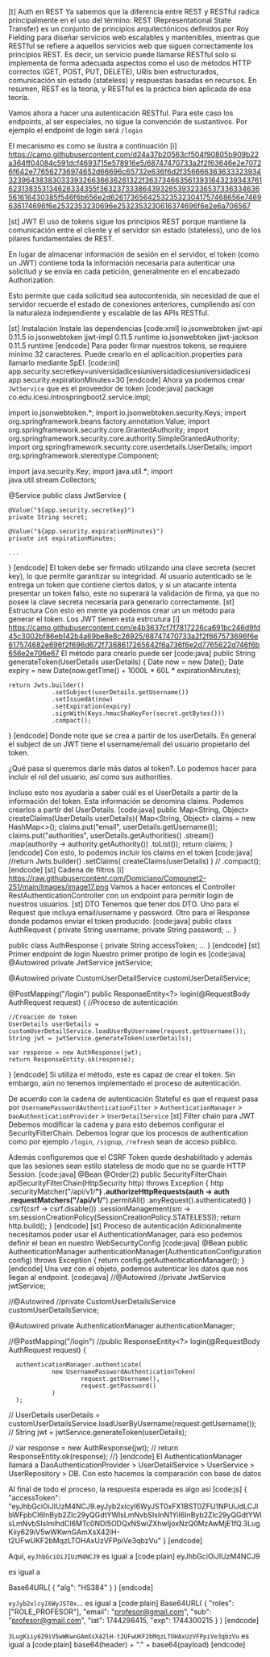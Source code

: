 [t] Auth en REST
Ya sabemos que la diferencia entre REST y RESTful radica principalmente en el uso del término: REST (Representational State Transfer) es un conjunto de principios arquitectónicos definidos por Roy Fielding para diseñar servicios web escalables y mantenibles, mientras que RESTful se refiere a aquellos servicios web que siguen correctamente los principios REST. Es decir, un servicio puede llamarse RESTful solo si implementa de forma adecuada aspectos como el uso de métodos HTTP correctos (GET, POST, PUT, DELETE), URIs bien estructurados, comunicación sin estado (stateless) y respuestas basadas en recursos. En resumen, REST es la teoría, y RESTful es la práctica bien aplicada de esa teoría.

Vamos ahora a hacer una autenticación RESTful. Para este caso los endpoints, al ser especiales, no sigue la convención de sustantivos. Por ejemplo el endpoint de login será `/login`

El mecanismo es como se ilustra a continuación
[i] https://camo.githubusercontent.com/d24a37b20563cf504f90805b909b22a364ff04084c591dcf4693715e578916e5/68747470733a2f2f63646e2e70726f642e776562736974652d66696c65732e636f6d2f3566663636333239343239643838303339326636636261322f3637346635613931643239343761623138353134626334355f3632373338643932653932336537336334636561616430385f546f6b656e2d6261736564253235323041757468656e7469636174696f6e2532353230696e2532353230616374696f6e2e6a706567

[st] JWT
El uso de tokens sigue los principios REST porque mantiene la comunicación entre el cliente y el servidor sin estado (stateless), uno de los pilares fundamentales de REST.

En lugar de almacenar información de sesión en el servidor, el token (como un JWT) contiene toda la información necesaria para autenticar una solicitud y se envía en cada petición, generalmente en el encabezado Authorization.

Esto permite que cada solicitud sea autocontenida, sin necesidad de que el servidor recuerde el estado de conexiones anteriores, cumpliendo así con la naturaleza independiente y escalable de las APIs RESTful.

[st] Instalación
Instale las dependencias
[code:xml]
<dependency>
    <groupId>io.jsonwebtoken</groupId>
    <artifactId>jjwt-api</artifactId>
    <version>0.11.5</version>
</dependency>
<dependency>
    <groupId>io.jsonwebtoken</groupId>
    <artifactId>jjwt-impl</artifactId>
    <version>0.11.5</version>
    <scope>runtime</scope>
</dependency>
<dependency>
    <groupId>io.jsonwebtoken</groupId>
    <artifactId>jjwt-jackson</artifactId>
    <version>0.11.5</version>
    <scope>runtime</scope>
</dependency>
[endcode]
Para poder firmar nuestros tokens, se requiere mínimo 32 caracteres. Puede crearlo en el aplicacition.properties para llamarlo mediante SpEl.
[code:ini]
app.security.secretkey=universidadicesiuniversidadicesiuniversidadicesi
app.security.expirationMinutes=30
[endcode]
Ahora ya podemos crear `JwtService` que es el proveedor de token
[code:java]
package co.edu.icesi.introspringboot2.service.impl;

import io.jsonwebtoken.*;
import io.jsonwebtoken.security.Keys;
import org.springframework.beans.factory.annotation.Value;
import org.springframework.security.core.GrantedAuthority;
import org.springframework.security.core.authority.SimpleGrantedAuthority;
import org.springframework.security.core.userdetails.UserDetails;
import org.springframework.stereotype.Component;

import java.security.Key;
import java.util.*;
import java.util.stream.Collectors;

@Service
public class JwtService {

    @Value("${app.security.secretkey}")
    private String secret;

    @Value("${app.security.expirationMinutes}")
    private int expirationMinutes;

    ...

}
[endcode]
El token debe ser firmado utilizando una clave secreta (secret key), lo que permite garantizar su integridad. Al usuario autenticado se le entrega un token que contiene ciertos datos, y si un atacante intenta presentar un token falso, este no superará la validación de firma, ya que no posee la clave secreta necesaria para generarlo correctamente.
[st] Estructura
Con esto en mente ya podemos crear un un método para generar el token. Los JWT tienen esta estrcutura
[i] https://camo.githubusercontent.com/e4b3637cf7f7817226ca691bc246d9fd45c3002bf86eb142b4a69be8e8c26925/68747470733a2f2f667573696f6e617574682e696f2f696d672f7368617265642f6a736f6e2d7765622d746f6b656e2e706e67
El método para crearlo puede ser
[code:java]
public String generateToken(UserDetails userDetails) {
    Date now = new Date();
    Date expiry = new Date(now.getTime() + 1000L * 60L * expirationMinutes);

    return Jwts.builder()
                .setSubject(userDetails.getUsername())
                .setIssuedAt(now)
                .setExpiration(expiry)
                .signWith(Keys.hmacShaKeyFor(secret.getBytes()))
                .compact();
}
[endcode]
Donde note que se crea a partir de los userDetails. En general el subject de un JWT tiene el username/email del usuario propietario del token.

¿Qué pasa si queremos darle más datos al token?. Lo podemos hacer para incluir el rol del usuario, así como sus authorities.

Incluso esto nos ayudaría a saber cuál es el UserDetails a partir de la información del token. Esta información se denomina claims. Podemos crearlos a partir del UserDetails.
[code:java]
public Map<String, Object> createClaims(UserDetails userDetails){
        Map<String, Object> claims = new HashMap<>();
        claims.put("email", userDetails.getUsername());
        claims.put("authorities",
                userDetails.getAuthorities()
                .stream()
                .map(authority -> authority.getAuthority())
                .toList());
        return claims;
    }
[endcode]
Con esto, lo podemos incluir los claims en el token
[code:java]
//return Jwts.builder()
            .setClaims( createClaims(userDetails) )
//          .compact();
[endcode]
[st] Cadena de filtros
[i] https://raw.githubusercontent.com/Domiciano/Compunet2-251/main/Images/image17.png
Vamos a hacer entonces el Controller RestAuthenticationController con un endpoint para permitir login de nuestros usuarios.
[st] DTO
Tenemos que tener dos DTO. Uno para el Request que incluya email/username y password. Otro para el Response donde podamos enviar el token producido.
[code:java]
public class AuthRequest {
    private String username;
    private String password;
    ...
}

public class AuthResponse {
    private String accessToken;
    ...
}
[endcode]
[st] Primer endpoint de login
Nuestro primer protipo de login es
[code:java]
@Autowired
private JwtService jwtService;

@Autowired
private CustomUserDetailService customUserDetailService;

@PostMapping("/login")
public ResponseEntity<?> login(@RequestBody AuthRequest request) {
    //Proceso de autenticación


    //Creación de token
    UserDetails userDetails = customUserDetailService.loadUserByUsername(request.getUsername());
    String jwt = jwtService.generateToken(userDetails);

    var response = new AuthResponse(jwt);
    return ResponseEntity.ok(response);
}
[endcode]
Si utiliza el método, este es capaz de crear el token. Sin embargo, aún no tenemos implementado el proceso de autenticación.

De acuerdo con la cadena de autenticación Stateful es que el request pasa por `UsernamePasswordAuthenticationFilter` > `AuthenticationManager` > `DaoAuthenticationProvider` > `UserDetailService`
[st] Filter chain para JWT
Debemos modificar la cadena y para esto debemos configurar el SecurityFilterChain. Debemos lograr que los procesos de authentication como por ejemplo `/login`, `/signup`, `/refresh` sean de acceso público.

Además configuremos que el CSRF Token quede deshabilitado y además que las sesiones sean estilo stateless de modo que no se guarde HTTP Session.
[code:java]
@Bean
@Order(2)
public SecurityFilterChain apiSecurityFilterChain(HttpSecurity http) throws Exception {
    http
        .securityMatcher("/api/v1/**")
        .authorizeHttpRequests(auth -> auth
            .requestMatchers("/api/v1/**").permitAll()
            .anyRequest().authenticated()
        )
        .csrf(csrf -> csrf.disable())
        .sessionManagement(sm -> sm.sessionCreationPolicy(SessionCreationPolicy.STATELESS));
    return http.build();
}
[endcode]
[st] Proceso de autenticación
Adicionalmente necesitamos poder usar el AuthenticationManager, para eso podemos definir el bean en nuestro WebSecurityConfig
[code:java]
@Bean
public AuthenticationManager authenticationManager(AuthenticationConfiguration config) throws Exception {
    return config.getAuthenticationManager();
}
[endcode]
Una vez con el objeto, podemos autenticar los datos que nos llegan al endpoint.
[code:java]
//@Autowired
//private JwtService jwtService;

//@Autowired
//private CustomUserDetailsService customUserDetailsService;

  @Autowired
  private AuthenticationManager authenticationManager;

//@PostMapping("/login")
//public ResponseEntity<?> login(@RequestBody AuthRequest request) {
      
      authenticationManager.authenticate(
                new UsernamePasswordAuthenticationToken(
                        request.getUsername(),
                        request.getPassword()
                )
      );
        
//    UserDetails userDetails = customUserDetailsService.loadUserByUsername(request.getUsername());
//    String jwt = jwtService.generateToken(userDetails);

//    var response = new AuthResponse(jwt);
//    return ResponseEntity.ok(response);
//}
[endcode]
El AuthenticationManager llamará a DaoAuthenticationProvider > UserDetailService > UserService > UserRepository > DB. Con esto hacemos la comparación con base de datos

Al final de todo el proceso, la respuesta esperada es algo asi
[code:js]
{
    "accessToken": "eyJhbGciOiJIUzM4NCJ9.eyJyb2xlcyI6WyJST0xFX1BST0ZFU1NPUiJdLCJlbWFpbCI6InByb2Zlc29yQGdtYWlsLmNvbSIsInN1YiI6InByb2Zlc29yQGdtYWlsLmNvbSIsImlhdCI6MTc0NDI5ODQxNSwiZXhwIjoxNzQ0MzAwMjE1fQ.3LugKiiy629iV5wWKwnGAmXsX42lH-t2UFwUKF2bMqzLTOHAxUzVFPpiVe3qbzVu"
}
[endcode]

Aquí, `eyJhbGciOiJIUzM4NCJ9` es igual a
[code:plain]
eyJhbGciOiJIUzM4NCJ9

es igual a

Base64URL(
    {
        "alg": "HS384"
    }
)
[endcode]

`eyJyb2xlcyI6WyJST0x`... es igual a
[code:plain]
Base64URL(
    {
      "roles": ["ROLE_PROFESOR"],
      "email": "profesor@gmail.com",
      "sub": "profesor@gmail.com",
      "iat": 1744298415,
      "exp": 1744300215
    }
)
[endcode]

`3LugKiiy629iV5wWKwnGAmXsX42lH-t2UFwUKF2bMqzLTOHAxUzVFPpiVe3qbzVu` es igual a
[code:plain]
base64(header) + "." + base64(payload)
[endcode]